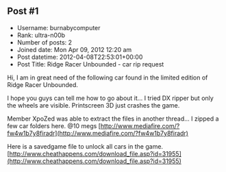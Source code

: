 ## Post #1
- Username: burnabycomputer
- Rank: ultra-n00b
- Number of posts: 2
- Joined date: Mon Apr 09, 2012 12:20 am
- Post datetime: 2012-04-08T22:53:01+00:00
- Post Title: Ridge Racer Unbounded - car rip request

Hi, I am in great need of the following car found in the limited edition of Ridge Racer Unbounded.


I hope you guys can tell me how to go about it... I tried DX ripper but only the wheels are visible.
Printscreen 3D just crashes the game.

Member XpoZed was able to extract the files in another thread... I zipped a few car folders here.
@10 megs  [http://www.mediafire.com/?fw4w1b7y8firadr](http://www.mediafire.com/?fw4w1b7y8firadr)



Here is a savedgame file to unlock all cars in the game. 
[http://www.cheathappens.com/download_file.asp?id=31955](http://www.cheathappens.com/download_file.asp?id=31955)
